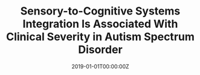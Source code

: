 ---
title: "Sensory-to-Cognitive Systems Integration Is Associated With Clinical Severity in Autism Spectrum Disorder"
authors:
- Martínez K
- Martínez-García M
- Marcos-Vidal L
- Janssen J
- Castellanos FX
- Pretus C
- Villarroya Ó
- Pina-CamachoL
- Díaz-Caneja CM
- Parellada M
- Arango C
- Desco M
- Sepulcre J
- Carmona S
date: "2019-01-01T00:00:00Z"
doi: ""
publishDate: "2019-01-01T00:00:00Z"
publication_types: ["2"]
publication: "In *Journal of the American Academy of Child and Adolescent Psychiatry*"
tags:
- Others
featured: false
links:
- name: Link
  url: https://pubmed.ncbi.nlm.nih.gov/31260788/
---
